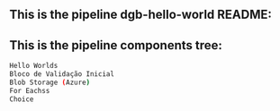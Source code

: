 ## This is the pipeline dgb-hello-world README:
## This is the pipeline components tree:
```bash
Hello Worlds
Bloco de Validação Inicial
Blob Storage (Azure)
For Eachss
Choice
```

